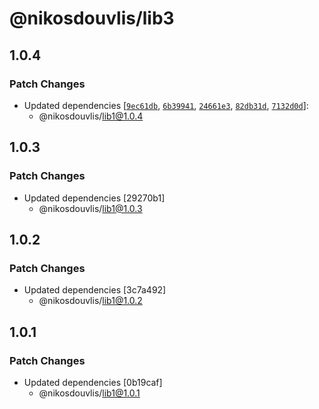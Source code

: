 # @nikosdouvlis/lib3

## 1.0.4

### Patch Changes

- Updated dependencies [[`9ec61db`](https://github.com/nikosdouvlis/repo-changesets/commit/9ec61db5475d41ef89de1af69f15906605acf373), [`6b39941`](https://github.com/nikosdouvlis/repo-changesets/commit/6b3994113630142f0f8795ae94fd18385f53f81d), [`24661e3`](https://github.com/nikosdouvlis/repo-changesets/commit/24661e38ab7a8def862ef302f2c4d4520b85a554), [`82db31d`](https://github.com/nikosdouvlis/repo-changesets/commit/82db31d8adf6cbcf246ecc7cefde873218cdc790), [`7132d0d`](https://github.com/nikosdouvlis/repo-changesets/commit/7132d0d7990f6d8c3df0e9e6c2df3bd718c6cbdb)]:
  - @nikosdouvlis/lib1@1.0.4

## 1.0.3

### Patch Changes

- Updated dependencies [29270b1]
  - @nikosdouvlis/lib1@1.0.3

## 1.0.2

### Patch Changes

- Updated dependencies [3c7a492]
  - @nikosdouvlis/lib1@1.0.2

## 1.0.1

### Patch Changes

- Updated dependencies [0b19caf]
  - @nikosdouvlis/lib1@1.0.1

